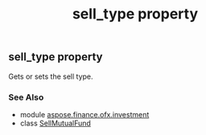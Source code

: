 ﻿---
title: sell_type property
second_title: Aspose.Finance for Python via .NET API References
description: 
type: docs
weight: 60
url: /python-net/aspose.finance.ofx.investment/sellmutualfund/sell_type/
is_root: false
---

## sell_type property


Gets or sets the sell type.

### See Also
* module [aspose.finance.ofx.investment](../../)
* class [SellMutualFund](/finance/python-net/aspose.finance.ofx.investment/sellmutualfund)
